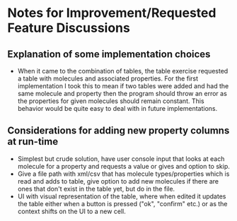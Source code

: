 # Notes for Improvement/Requested Feature Discussions

## Explanation of some implementation choices
 - When it came to the combination of tables, the table exercise requested a table with molecules and associated properties. 
 For the first implementation I took this to mean if two tables were added and had the same molecule and property then the program should throw an error as the properties for given molecules should remain constant. 
 This behavior would be quite easy to deal with in future implementations.


## Considerations for adding new property columns at run-time

 - Simplest but crude solution, have user console input that looks at each molecule for a property and requests a value or gives and option to skip.
 - Give a file path with xml/csv that has molecule types/properties which is read and adds to table, give option to add new molecules if there are ones that don't exist in the table yet, but do in the file.
 - UI with visual representation of the table, where when edited it updates the table either when a button is pressed ("ok", "confirm" etc.) or as the context shifts on the UI to a new cell.
